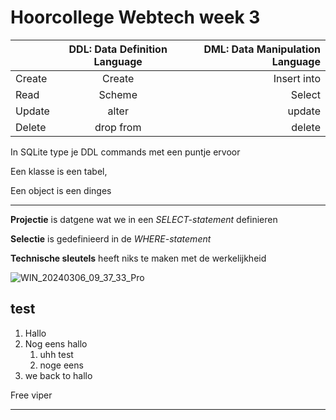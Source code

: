 # Hoorcollege Webtech week 3

|               | DDL: Data Definition Language | DML: Data Manipulation Language |
| :------------ |:---------------:| -----:|
|Create      | Create | Insert into |
|Read | Scheme        |   Select |
|Update| alter        |    update|
|Delete| drop from        | delete|


In SQLite type je DDL commands met een puntje ervoor




Een klasse is een tabel,

Een object is een dinges

___

**Projectie** is datgene wat we in een *SELECT-statement* definieren

**Selectie** is gedefinieerd in de *WHERE-statement*

**Technische sleutels** heeft niks te maken met de werkelijkheid

![WIN_20240306_09_37_33_Pro](https://github.com/FallapiHub/fallapihub.github.io/assets/158185370/a5e36b1f-e5b4-4dad-9cfa-efc478977998)






## test
1. Hallo
2. Nog eens hallo
   1. uhh test
   2. noge eens
4. we back to hallo



Free viper

***


[^1]:  Mijn achternaam is eigenlijk met een streepje erop naar links, maar dat is moeilijk om altijd te typen op computer omdat het niet in ons alfabet zit
